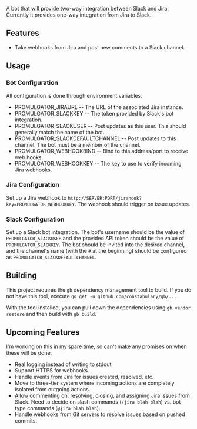 A bot that will provide two-way integration between Slack and Jira. Currently it provides one-way integration from Jira to Slack.

## Features

* Take webhooks from Jira and post new comments to a Slack channel.

## Usage

### Bot Configuration

All configuration is done through environment variables.

* PROMULGATOR_JIRAURL -- The URL of the associated Jira instance.
* PROMULGATOR_SLACKKEY -- The token provided by Slack's bot integration.
* PROMULGATOR_SLACKUSER -- Post updates as this user. This should generally match the name of the bot.
* PROMULGATOR_SLACKDEFAULTCHANNEL -- Post updates to this channel. The bot must be a member of the channel.
* PROMULGATOR_WEBHOOKBIND -- Bind to this address/port to receive web hooks.
* PROMULGATOR_WEBHOOKKEY -- The key to use to verify incoming Jira webhooks.

### Jira Configuration

Set up a Jira webhook to `http://SERVER:PORT/jirahook?key=PROMULGATOR_WEBHOOKKEY`. The webhook should trigger on issue updates.

### Slack Configuration

Set up a Slack bot integration. The bot's username should be the value of `PROMULGATOR_SLACKUSER` and the provided API token should be the value of `PROMULGATOR_SLACKKEY`. The bot should be invited into the desired channel, and the
channel's name (with the `#` at the beginning) should be configured as `PROMULGATOR_SLACKDEFAULTCHANNEL`.

## Building

This project requires the `gb` dependency management tool to build.
If you do not have this tool, execute `go get -u github.com/constabulary/gb/...`

With the tool installed, you can pull down the dependencies using
`gb vendor restore` and then build with `gb build`.

## Upcoming Features

I'm working on this in my spare time, so can't make any promises on when these will be done.

* Real logging instead of writing to stdout
* Support HTTPS for webhooks
* Handle events from Jira for issues created, resolved, etc.
* Move to three-tier system where incoming actions are completely isolated from outgoing actions.
* Allow commenting on, resolving, closing, and assigning Jira issues from Slack. Need to decide on slash commands (`/jira blah blah`) vs. bot-type commands (`@jira blah blah`).
* Handle webhooks from Git servers to resolve issues based on pushed commits.
